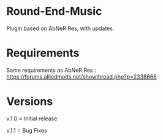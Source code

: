 # Round-End-Music

Plugin based on AbNeR Res, with updates.

# Requirements

Same requirements as AbNeR Res : https://forums.alliedmods.net/showthread.php?p=2338666

# Versions

v.1.0 = Initial release

v.1.1 = Bug Fixes
